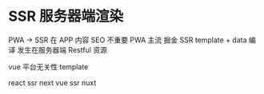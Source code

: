 # SSR 服务器端渲染

PWA -> SSR
在 APP 内容 SEO 不重要 PWA 主流
掘金 SSR
template + data 编译 发生在服务器端
Restful 资源

vue 平台无关性
template

react  ssr  next
vue  ssr  nuxt


